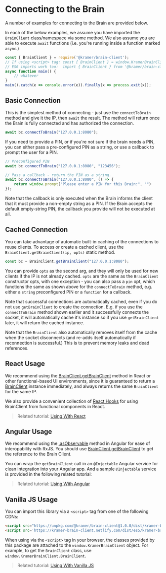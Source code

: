 # Connecting to the Brain

A number of examples for connecting to the Brain are provided below.

In each of the below examples, we assume you have imported the `BrainClient` class/namespace via some method. We also assume you are able to execute `await` functions (i.e. you're running inside a function marked `async`.)

```javascript
const { BrainClient } = require('@kramer/brain-client');
// If using <script> tag: const { BrainClient } = window.KramerBrainClient;
// ES6 imports work too:  import { BrainClient } from '@kramer/brain-client';
async function main() {
	// whatever
}
main().catch(e => console.error(e)).finally(x => process.exit(x));
```

## Basic Connection

This is the simplest method of connecting - just use the `connectToBrain` method and give it the IP, then `await` the result. The method will return once the Brain is fully connected and has authorized the connection.

```javascript
await bc.connectToBrain("127.0.0.1:8080");
```

If you need to provide a PIN, or if you're not sure if the brain needs a PIN, you can either pass a pre-configured PIN as a string, or use a callback to prompt the user for a PIN.

```javascript
// Preconfigured PIN
await bc.connectToBrain("127.0.0.1:8080", "123456");

// Pass a callback - return the PIN as a string.
await bc.connectToBrain("127.0.0.1:8080", () => {
	return window.prompt("Please enter a PIN for this Brain:", "")
});
```

Note that the callback is only executed when the Brain informs the client that it must provide a non-empty string as a PIN. If the Brain accepts the default empty-string PIN, the callback you provide will not be executed at all.

## Cached Connection

You can take advantage of automatic built-in caching of the connections to reuse clients. To access or create a cached client, use the `BrainClient.getBrainClient(ip, opts)` static method.

```javascript
const bc = BrainClient.getBrainClient("127.0.0.1:8080");
``` 

You can provide `opts` as the second arg, and they will only be used for new clients if the IP is not already cached. `opts` are the same as the `BrainClient` constructor opts, with one exception - you can also pass a `pin` opt, which functions the same as shown above for the `connectToBrain` method, e.g. either a `string` preconfigured PIN or a `function` for a callback.

Note that successful connections are automatically cached, even if you do not use `getBrainClient` to create the connection. E.g. if you use the `connectToBrain` method shown earlier and it successfully connects the socket, it will automatically cache it's instance so if you use `getBrainClient` later, it will return the cached instance.

Note that the `BrainClient` also automatically removes itself from the cache when the socket disconnects (and re-adds itself automatically if reconnection is successful.) This is to prevent memory leaks and dead references.

## React Usage

We recommend using the [BrainClient.getBrainClient](../docs/BrainClient.html#.getBrainClient) method in React or other functional-based UI environments, since it is guaranteed to return a [BrainClient](docs/BrainClient.html#BrainClient) instance immediately, and always returns the same `BrainClient` for the same IP. 

We also provide a convenient collection of [React Hooks](../docs/BrainClient.ReactHooks.html) for using BrainClient from functional components in React.

> Related tutorial: [Using With React](./tutorial-500-ReactUsage.html)

## Angular Usage

We recommend using the [.asObservable](../docs/BrainClient.html#asObservable) method in Angular for ease of interopability with RxJS. You should use [BrainClient.getBrainClient](../docs/BrainClient.html#.getBrainClient) to get the reference to the Brain Client. 

You can wrap the `getBrainClient` call in an `@Injectable` Angular service for clean integration into your Angular app. And a sample `@Injectable` service is provided in the following related tutorial:

> Related tutorial: [Using With Angular](./tutorial-600-AngularUsage.html)

## Vanilla JS Usage

You can import this library via a `<script>` tag from one of the following CDNs:

```html
<script src="https://unpkg.com/@kramer/brain-client@1.0.0/dist/kramer-brain-client.min.js"></script> <!-- version 1.0.0 (current version), 21KB -->
<script src='https://kramer-brain-client.netlify.com/dist/es5/kramer-brain-client.min.js'></script> <!-- always latest version, 21KB -->
```

When using via the `<script>` tag in your browser, the classes provided by this package are attached to the `window.KramerBrainClient` object. For example, to get the `BrainClient` class, use `window.KramerBrainClient.BrainClient`.

> Related tutorial: [Using With Vanilla JS](./tutorial-700-VanillaJSUsage.html)

